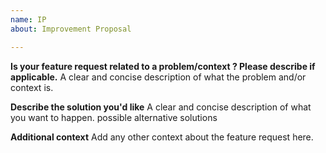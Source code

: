 ```yaml
---
name: IP
about: Improvement Proposal

---
```


**Is your feature request related to a problem/context ? Please describe if applicable.**
A clear and concise description of what the problem and/or context is.

**Describe the solution you'd like**
A clear and concise description of what you want to happen. possible alternative solutions

**Additional context**
Add any other context about the feature request here.
